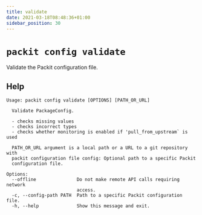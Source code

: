 ```yaml
---
title: validate
date: 2021-03-18T08:48:36+01:00
sidebar_position: 30
---
```

# `packit config validate`

Validate the Packit configuration file.


## Help

    Usage: packit config validate [OPTIONS] [PATH_OR_URL]

      Validate PackageConfig.

      - checks missing values
      - checks incorrect types
      - checks whether monitoring is enabled if 'pull_from_upstream` is used

      PATH_OR_URL argument is a local path or a URL to a git repository with
      packit configuration file config: Optional path to a specific Packit
      configuration file.

    Options:
      --offline               Do not make remote API calls requiring network
                              access.
      -c, --config-path PATH  Path to a specific Packit configuration file.
      -h, --help              Show this message and exit.
